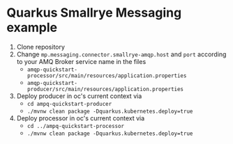 # Quarkus Smallrye Messaging example

1. Clone repository
2. Change `mp.messaging.connector.smallrye-amqp.host` and `port` according to your AMQ Broker service name in the files
   - `amqp-quickstart-processor/src/main/resources/application.properties`
   - `amqp-quickstart-producer/src/main/resources/application.properties` 
1. Deploy producer in oc's current context via
   - `cd ampq-quickstart-producer`
   - `./mvnw clean package -Dquarkus.kubernetes.deploy=true`
1. Deploy processor in oc's current context via
   - `cd ../ampq-quickstart-processor`
   - `./mvnw clean package -Dquarkus.kubernetes.deploy=true`




<!-- Quarkus AMQP 1.0 Quickstart
============================

This project illustrates how you can interact with AMQP 1.0 (Apache Artemis in this quickstart) using MicroProfile Reactive Messaging.
The complete instructions are available on https://quarkus.io/guides/amqp.

## Start the application in dev mode

In a first terminal, run:

```bash
> mvn -f amqp-quickstart-producer quarkus:dev
```

In a second terminal, run:

```bash
> mvn -f amqp-quickstart-processor quarkus:dev
```  

Then, open your browser to `http://localhost:8080/quotes.html`, and click on the "Request Quote" button.

## Build the application in JVM mode

To build the applications, run:

```bash
> mvn -f amqp-quickstart-producer package
> mvn -f amqp-quickstart-processor package
```

Because we are running in _prod_ mode, we need to provide an AMQP 1.0 broker.
The [docker-compose.yml](docker-compose.yml) file starts the broker and your application.

Start the broker and the applications using:

```bash
> docker compose up --build
```

Then, open your browser to `http://localhost:8080/quotes.html`, and click on the "Request Quote" button.
 

## Build the application in native mode

To build the applications into native executables, run:

```bash
> mvn -f amqp-quickstart-producer package -Pnative  -Dquarkus.native.container-build=true
> mvn -f amqp-quickstart-processor package -Pnative -Dquarkus.native.container-build=true
```

The `-Dquarkus.native.container-build=true` instructs Quarkus to build Linux 64bits native executables, who can run inside containers.  

Then, start the system using:

```bash
> export QUARKUS_MODE=native
> docker compose up
```
Then, open your browser to `http://localhost:8080/quotes.html`, and click on the "Request Quote" button. -->
